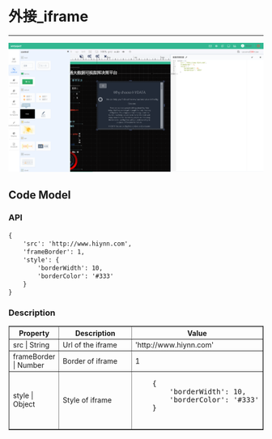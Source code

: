 # 外接\_iframe 

---


![](/assets/controls/Iframe03.png)

## Code Model

### API
```
{
    'src': 'http://www.hiynn.com',
	'frameBorder': 1,
	'style': {
		'borderWidth': 10,
		'borderColor': '#333'
	}
}
```

### Description

<table border="1">
	<tr>
		<th width="15%"> Property </th>
        <th width="30%"> Description </th>
        <th> Value </th>	</tr>
	<tr>
		<td> src | String </td>
		<td> Url of the iframe </td>
		<td> 'http://www.hiynn.com' </td>
	</tr>
	<tr>
		<td> frameBorder | Number </td>
		<td> Border of iframe </td>
		<td> 1 </td>
	</tr>
	<tr>
		<td>style | Object </td>
		<td>Style of iframe</td>
		<td><pre>
	{
		'borderWidth': 10,
		'borderColor': '#333'
	}
		</pre></td>
	</tr>
</table>

